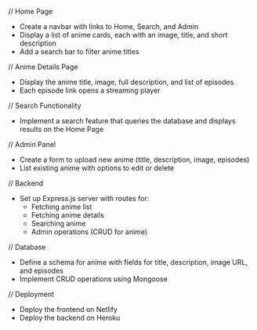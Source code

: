 // Home Page
- Create a navbar with links to Home, Search, and Admin
- Display a list of anime cards, each with an image, title, and short description
- Add a search bar to filter anime titles

// Anime Details Page
- Display the anime title, image, full description, and list of episodes
- Each episode link opens a streaming player

// Search Functionality
- Implement a search feature that queries the database and displays results on the Home Page

// Admin Panel
- Create a form to upload new anime (title, description, image, episodes)
- List existing anime with options to edit or delete

// Backend
- Set up Express.js server with routes for:
  - Fetching anime list
  - Fetching anime details
  - Searching anime
  - Admin operations (CRUD for anime)

// Database
- Define a schema for anime with fields for title, description, image URL, and episodes
- Implement CRUD operations using Mongoose

// Deployment
- Deploy the frontend on Netlify
- Deploy the backend on Heroku
